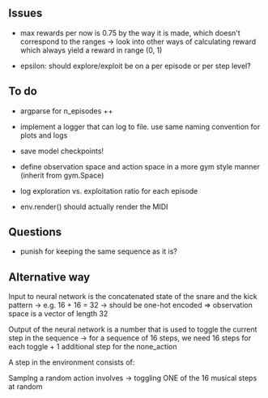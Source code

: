 ## Issues

- max rewards per now is 0.75 by the way it is made, which doesn't correspond to the ranges
    -> look into other ways of calculating reward which always yield a reward in range (0, 1)

- epsilon: should explore/exploit be on a per episode or per step level?

## To do

- argparse for n_episodes ++
- implement a logger that can log to file. use same naming convention for plots and logs
- save model checkpoints!
- define observation space and action space in a more gym style manner (inherit from gym.Space)

- log exploration vs. exploitation ratio for each episode
- env.render() should actually render the MIDI

## Questions

- punish for keeping the same sequence as it is?

## Alternative way

Input to neural network is the concatenated state of the snare and the kick pattern
    -> e.g. 16 + 16 = 32 
    -> should be one-hot encoded
    => observation space is a vector of length 32

Output of the neural network is a number that is used to toggle the current step in the sequence
    -> for a sequence of 16 steps, we need 16 steps for each toggle + 1 additional step for the none_action

A step in the environment consists of:


Samplng a random action involves
    -> toggling ONE of the 16 musical steps at random